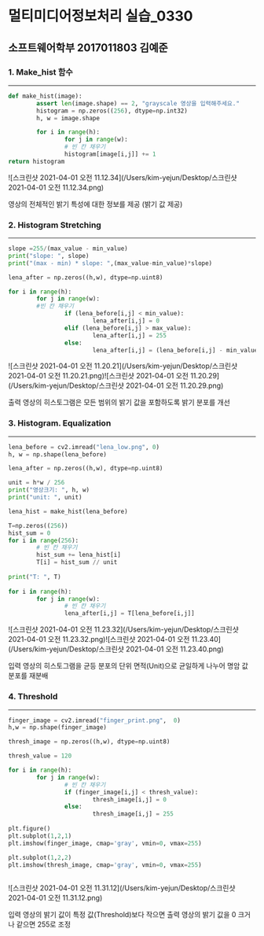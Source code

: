 # 멀티미디어정보처리 실습_0330

## 소프트웨어학부 2017011803 김예준

### 1. Make_hist 함수

------------

```python
def make_hist(image):
		assert len(image.shape) == 2, "grayscale 영상을 입력해주세요."
		histogram = np.zeros((256), dtype=np.int32)
		h, w = image.shape

		for i in range(h):
				for j in range(w):
        		# 빈 칸 채우기
        		histogram[image[i,j]] += 1
return histogram
```

![스크린샷 2021-04-01 오전 11.12.34](/Users/kim-yejun/Desktop/스크린샷 2021-04-01 오전 11.12.34.png)	

영상의 전체적인 밝기 특성에 대한 정보를 제공 (밝기 값 제공)

### 2. Histogram Stretching

-------------

```python
slope =255/(max_value - min_value)
print("slope: ", slope)
print("(max - min) * slope: ",(max_value-min_value)*slope)

lena_after = np.zeros((h,w), dtype=np.uint8)

for i in range(h):
		for j in range(w):
      	#빈 칸 채우기
				if (lena_before[i,j] < min_value):
						lena_after[i,j] = 0
				elif (lena_before[i,j] > max_value):
						lena_after[i,j] = 255
				else:
						lena_after[i,j] = (lena_before[i,j] - min_value) * slope
```
![스크린샷 2021-04-01 오전 11.20.21](/Users/kim-yejun/Desktop/스크린샷 2021-04-01 오전 11.20.21.png)![스크린샷 2021-04-01 오전 11.20.29](/Users/kim-yejun/Desktop/스크린샷 2021-04-01 오전 11.20.29.png)

출력 영상의 히스토그램은 모든 범위의 밝기 값을 포함하도록 밝기 분포를 개선

### 3. Histogram. Equalization

----------

```python
lena_before = cv2.imread("lena_low.png", 0)
h, w = np.shape(lena_before)

lena_after = np.zeros((h,w), dtype=np.uint8)

unit = h*w / 256
print("영상크기: ", h, w)
print("unit: ", unit)

lena_hist = make_hist(lena_before)

T=np.zeros((256))
hist_sum = 0
for i in range(256):
		# 빈 칸 채우기
		hist_sum += lena_hist[i]
		T[i] = hist_sum // unit
    
print("T: ", T)
    
for i in range(h):
		for j in range(w):
				# 빈 칸 채우기
				lena_after[i,j] = T[lena_before[i,j]]
```
![스크린샷 2021-04-01 오전 11.23.32](/Users/kim-yejun/Desktop/스크린샷 2021-04-01 오전 11.23.32.png)![스크린샷 2021-04-01 오전 11.23.40](/Users/kim-yejun/Desktop/스크린샷 2021-04-01 오전 11.23.40.png)

입력 영상의 히스토그램을 균등 분포의 단위 면적(Unit)으로 균일하게 나누어 명암 값 분포를 재분배

### 4. Threshold

--------

```python
finger_image = cv2.imread("finger_print.png",  0)
h,w = np.shape(finger_image)

thresh_image = np.zeros((h,w), dtype=np.uint8)

thresh_value = 120

for i in range(h):
		for j in range(w):
				# 빈 칸 채우기
				if (finger_image[i,j] < thresh_value):
						thresh_image[i,j] = 0
				else:
						thresh_image[i,j] = 255
            
plt.figure()
plt.subplot(1,2,1)
plt.imshow(finger_image, cmap='gray', vmin=0, vmax=255)

plt.subplot(1,2,2)
plt.imshow(thresh_image, cmap='gray', vmin=0, vmax=255)
                
```
![스크린샷 2021-04-01 오전 11.31.12](/Users/kim-yejun/Desktop/스크린샷 2021-04-01 오전 11.31.12.png)

입력 영상의 밝기 값이 특정 값(Threshold)보다 작으면 출력 영상의 밝기 값을 0 크거나 같으면 255로 조정